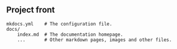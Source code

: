 ## Project front

    mkdocs.yml    # The configuration file.
    docs/
        index.md  # The documentation homepage.
        ...       # Other markdown pages, images and other files.
        